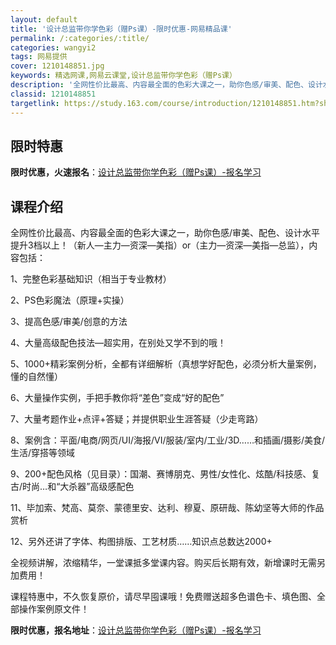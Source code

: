 ```yaml
---
layout: default
title: '设计总监带你学色彩（赠Ps课）-限时优惠-网易精品课'
permalink: /:categories/:title/
categories: wangyi2
tags: 网易提供
cover: 1210148851.jpg
keywords: 精选网课,网易云课堂,设计总监带你学色彩（赠Ps课）
description: '全网性价比最高、内容最全面的色彩大课之一，助你色感/审美、配色、设计水平提升3档以上！（新人—主力—资深—美指）or（主'
classid: 1210148851
targetlink: https://study.163.com/course/introduction/1210148851.htm?share=1&shareId=1025206652&utm_campaign=share&utm_medium=iphoneShare&utm_source=&utm_u=1025206652
---
```


## 限时特惠

**限时优惠，火速报名**：[设计总监带你学色彩（赠Ps课）-报名学习](https://study.163.com/course/introduction/1210148851.htm?share=1&shareId=1025206652&utm_campaign=share&utm_medium=iphoneShare&utm_source=&utm_u=1025206652)

## 课程介绍

全网性价比最高、内容最全面的色彩大课之一，助你色感/审美、配色、设计水平提升3档以上！（新人—主力—资深—美指）or（主力—资深—美指—总监），内容包括：

1、完整色彩基础知识（相当于专业教材）

2、PS色彩魔法（原理+实操）

3、提高色感/审美/创意的方法

4、大量高级配色技法—超实用，在别处又学不到的哦！

5、1000+精彩案例分析，全都有详细解析（真想学好配色，必须分析大量案例，懂的自然懂）

6、大量操作实例，手把手教你将“差色”变成“好的配色”

7、大量考题作业+点评+答疑；并提供职业生涯答疑（少走弯路）

8、案例含：平面/电商/网页/UI/海报/VI/服装/室内/工业/3D……和插画/摄影/美食/生活/穿搭等领域

9、200+配色风格（见目录）：国潮、赛博朋克、男性/女性化、炫酷/科技感、复古/时尚…和“大杀器”高级感配色

11、毕加索、梵高、莫奈、蒙德里安、达利、穆夏、原研哉、陈幼坚等大师的作品赏析

12、另外还讲了字体、构图排版、工艺材质……知识点总数达2000+

全视频讲解，浓缩精华，一堂课抵多堂课内容。购买后长期有效，新增课时无需另加费用！

课程特惠中，不久恢复原价，请尽早囤课哦！免费赠送超多色谱色卡、填色图、全部操作案例原文件！

**限时优惠，报名地址**：[设计总监带你学色彩（赠Ps课）-报名学习](https://study.163.com/course/introduction/1210148851.htm?share=1&shareId=1025206652&utm_campaign=share&utm_medium=iphoneShare&utm_source=&utm_u=1025206652)

